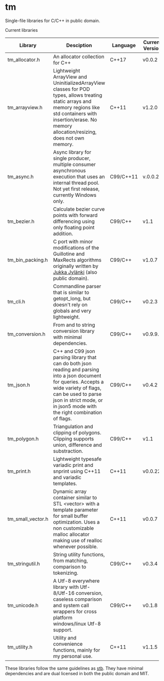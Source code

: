 # tm
Single-file libraries for C/C++ in public domain.

Current libraries

Library | Desciption | Language | Current Version
--- | --- | --- | ---
tm_allocator.h | An allocator collection for C++ | C++17 | v0.0.2
tm_arrayview.h | Lightweight ArrayView and UninitializedArrayView classes for POD types, allows treating static arrays and memory regions like std containers with insertion/erase. No memory allocation/resizing, does not own memory. | C++11 | v1.2.0
tm_async.h | Async library for single producer, multiple consumer asynchronous execution that uses an internal thread pool. Not yet first release, currently Windows only. | C99/C++11 | v.0.0.2
tm_bezier.h | Calculate bezier curve points with forward differencing using only floating point addition. | C99/C++ | v1.1
tm_bin_packing.h | C port with minor modifications of the Guillotine and MaxRects algorithms originally written by [Jukka Jylänki](https://github.com/juj/RectangleBinPack) (also public domain). | C99/C++ | v1.0.7
tm_cli.h | Commandline parser that is similar to getopt_long, but doesn't rely on globals and very lightweight. | C99/C++ | v0.2.3
tm_conversion.h | From and to string conversion library with minimal dependencies. | C99/C++ | v0.9.9.8
tm_json.h | C++ and C99 json parsing library that can do both json reading and parsing into a json document for queries. Accepts a wide variety of flags, can be used to parse json in strict mode, or in json5 mode with the right combination of flags. | C99/C++ | v0.4.2
tm_polygon.h | Triangulation and clipping of polygons. Clipping supports union, difference and substraction. | C99/C++ | v1.1
tm_print.h | Lightweight typesafe variadic print and snprint using C++11 and variadic templates. | C++11 | v0.0.22
tm_small_vector.h | Dynamic array container similar to STL \<vector> with a template parameter for small buffer optimization. Uses a non customizable malloc allocator making use of realloc whenever possible. | C++11 | v0.0.7
tm_stringutil.h | String utility functions, from matching, comparison to tokenizing. | C99/C++ | v0.3.4
tm_unicode.h | A Utf-8 everywhere library with Utf-8/Utf-16 conversion, caseless comparison and system call wrappers for cross platform windows/linux Utf-8 support. | C99/C++ | v0.1.8
tm_utility.h | Utility and convenience functions, mainly for my personal use. | C++11 | v1.1.5

These libraries follow the same guidelines as [stb](https://github.com/nothings/stb).
They have minimal dependencies and are dual licensed in both the public domain and MIT.
